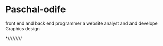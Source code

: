 # Paschal-odife
<Title class"paschal"></title>
<p>front end and back end programmer a website analyst and and develope
Graphics design</p>
*/////////
